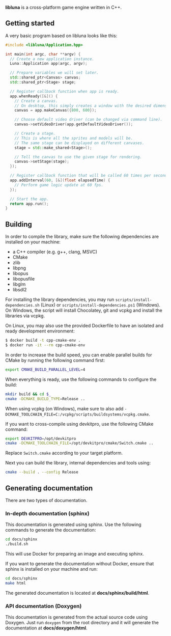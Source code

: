 **libluna** is a cross-platform game engine written in C++.

## Getting started

A very basic program based on libluna looks like this:

```cpp
#include <libluna/Application.hpp>

int main(int argc, char **argv) {
  // Create a new application instance.
  Luna::Application app(argc, argv);

  // Prepare variables we will set later.
  std::shared_ptr<Canvas> canvas;
  std::shared_ptr<Stage> stage;

  // Register callback function when app is ready.
  app.whenReady([&]() {
    // Create a canvas.
    // On desktop, this simply creates a window with the desired dimensions.
    canvas = app.makeCanvas({800, 600});

    // Choose default video driver (can be changed via command line).
    canvas->setVideoDriver(app.getDefaultVideoDriver());

    // Create a stage.
    // This is where all the sprites and models will be.
    // The same stage can be displayed on different canvases.
    stage = std::make_shared<Stage>();

    // Tell the canvas to use the given stage for rendering.
    canvas->setStage(stage);
  });

  // Register callback function that will be called 60 times per second.
  app.addInterval(60, [&](float elapsedTime) {
    // Perform game logic update at 60 fps.
  });

  // Start the app.
  return app.run();
}
```

## Building

In order to compile the library, make sure the following dependencies are
installed on your machine:

- a C++ compiler (e.g. g++, clang, MSVC)
- CMake
- zlib
- libpng
- libopus
- libopusfile
- libglm
- libsdl2

For installing the library dependencies, you may run
`scripts/install-dependencies.sh` (Linux) or `scripts/install-dependencies.ps1`
(Windows). On Windows, the script will install Chocolatey, git and vcpkg and
install the libraries via vcpkg.

On Linux, you may also use the provided Dockerfile to have an isolated and ready
development environment:

```sh
$ docker build -t cpp-cmake-env .
$ docker run -it --rm cpp-cmake-env
```

In order to increase the build speed, you can enable parallel builds for CMake
by running the following command first:

```sh
export CMAKE_BUILD_PARALLEL_LEVEL=4
```

When everything is ready, use the following commands to configure the build:

```sh
mkdir build && cd $_
cmake -DCMAKE_BUILD_TYPE=Release ..
```

When using vcpkg (on Windows), make sure to also add
`-DCMAKE_TOOLCHAIN_FILE=C:/vcpkg/scripts/buildsystems/vcpkg.cmake`.

If you want to cross-compile using devkitpro, use the following CMake command:

```sh
export DEVKITPRO=/opt/devkitpro
cmake -DCMAKE_TOOLCHAIN_FILE=/opt/devkitpro/cmake/Switch.cmake ..
```

Replace `Switch.cmake` according to your target platform.

Next you can build the library, internal dependencies and tools using:

```sh
cmake --build . --config Release
```

## Generating documentation

There are two types of documentation.

### In-depth documentation (sphinx)

This documentation is generated using sphinx. Use the following commands to
generate the documentation:

```sh
cd docs/sphinx
./build.sh
```

This will use Docker for preparing an image and executing sphinx.

If you want to generate the documentation without Docker, ensure that sphinx is
installed on your machine and run:

```sh
cd docs/sphinx
make html
```

The generated documentation is located at **docs/sphinx/build/html**.

### API documentation (Doxygen)

This documentation is generated from the actual source code using Doxygen.
Just run `doxygen` from the root directory and it will generate the
documentation at **docs/doxygen/html**.
